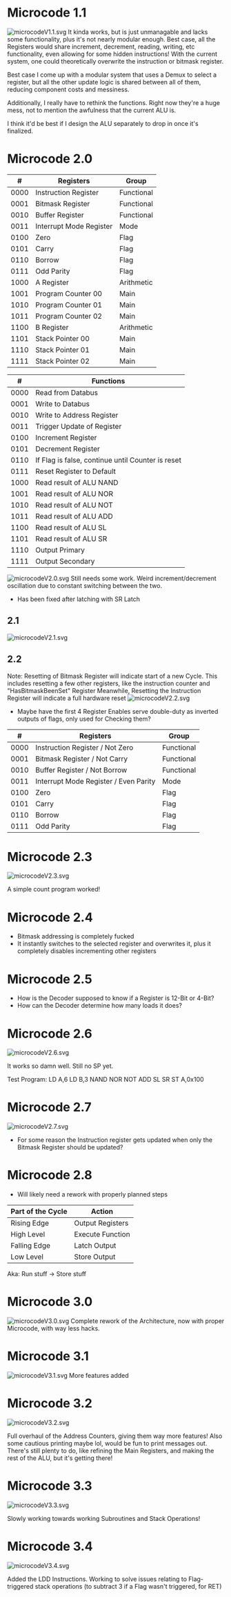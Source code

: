# Microcode 1.1
![microcodeV1.1.svg](Microcode/microcodeV1.1.svg)
It kinda works, but is just unmanagable and lacks some functionality, plus it's not nearly modular enough.
Best case, all the Registers would share increment, decrement, reading, writing, etc functionality, even allowing for some hidden instructions!
With the current system, one could theoretically overwrite the instruction or bitmask register.

Best case I come up with a modular system that uses a Demux to select a register, but all the other update logic is shared between all of them, reducing component costs and messiness.

Additionally, I really have to rethink the functions. Right now they're a huge mess, not to mention the awfulness that the current ALU is.

I think it'd be best if I design the ALU separately to drop in once it's finalized.

# Microcode 2.0

| #    | Registers               | Group      |
| ---- | ----------------------- | ---------- |
| 0000 | Instruction Register    | Functional |
| 0001 | Bitmask Register        | Functional |
| 0010 | Buffer Register         | Functional |
| 0011 | Interrupt Mode Register | Mode       |
| 0100 | Zero                    | Flag       |
| 0101 | Carry                   | Flag       |
| 0110 | Borrow                  | Flag       |
| 0111 | Odd Parity              | Flag       |
| 1000 | A Register              | Arithmetic |
| 1001 | Program Counter 00      | Main       |
| 1010 | Program Counter 01      | Main       |
| 1011 | Program Counter 02      | Main       |
| 1100 | B Register              | Arithmetic |
| 1101 | Stack Pointer 00        | Main       |
| 1110 | Stack Pointer 01        | Main       |
| 1111 | Stack Pointer 02        | Main       |

| #    | Functions                                         |
| ---- | ------------------------------------------------- |
| 0000 | Read from Databus                                 |
| 0001 | Write to Databus                                  |
| 0010 | Write to Address Register                         |
| 0011 | Trigger Update of Register                        |
| 0100 | Increment Register                                |
| 0101 | Decrement Register                                |
| 0110 | If Flag is false, continue until Counter is reset | 
| 0111 | Reset Register to Default                         |
| 1000 | Read result of ALU NAND                           |
| 1001 | Read result of ALU NOR                            |
| 1010 | Read result of ALU NOT                            |
| 1011 | Read result of ALU ADD                            |
| 1100 | Read result of ALU SL                             |
| 1101 | Read result of ALU SR                             |
| 1110 | Output Primary                                    |
| 1111 | Output Secondary     
![microcodeV2.0.svg](Microcode/microcodeV2.0.svg)
Still needs some work. Weird increment/decrement oscillation due to constant switching between the two.
- Has been fixed after latching with SR Latch

## 2.1
![microcodeV2.1.svg](Microcode/microcodeV2.1.svg)

## 2.2
Note: Resetting of Bitmask Register will indicate start of a new Cycle. This includes resetting a few other registers, like the instruction counter and "HasBitmaskBeenSet" Register
Meanwhile, Resetting the Instruction Register will indicate a full hardware reset
![microcodeV2.2.svg](Microcode/microcodeV2.2.svg)

- Maybe have the first 4 Register Enables serve double-duty as inverted outputs of flags, only used for Checking them?

| #    | Registers                             | Group      |
| ---- | ------------------------------------- | ---------- |
| 0000 | Instruction Register / Not Zero       | Functional |
| 0001 | Bitmask Register / Not Carry          | Functional |
| 0010 | Buffer Register / Not Borrow          | Functional |
| 0011 | Interrupt Mode Register / Even Parity | Mode       |
| 0100 | Zero                                  | Flag       |
| 0101 | Carry                                 | Flag       |
| 0110 | Borrow                                | Flag       |
| 0111 | Odd Parity                            | Flag       | 

# Microcode 2.3

![microcodeV2.3.svg](Microcode/microcodeV2.3.svg)

A simple count program worked!

# Microcode 2.4
- Bitmask addressing is completely fucked
- It instantly switches to the selected register and overwrites it, plus it completely disables incrementing other registers

# Microcode 2.5
- How is the Decoder supposed to know if a Register is 12-Bit or 4-Bit?
- How can the Decoder determine how many loads it does?

# Microcode 2.6
![microcodeV2.6.svg](Microcode/microcodeV2.6.svg)

It works so damn well. Still no SP yet.

Test Program:
LD A,6
LD B,3
NAND
NOR
NOT
ADD
SL
SR
ST A,0x100

# Microcode 2.7
![microcodeV2.7.svg](Microcode/microcodeV2.7.svg)

- For some reason the Instruction register gets updated when only the Bitmask Register should be updated?

# Microcode 2.8
- Will likely need a rework with properly planned steps

| Part of the Cycle | Action           |
| ----------------- | ---------------- |
| Rising Edge       | Output Registers |
| High Level        | Execute Function |
| Falling Edge      | Latch Output     |
| Low Level         | Store Output     | 

Aka:
Run stuff -> Store stuff


# Microcode 3.0
![microcodeV3.0.svg](Microcode/microcodeV3.0.svg)
Complete rework of the Architecture, now with proper Microcode, with way less hacks.

# Microcode 3.1
![microcodeV3.1.svg](Microcode/microcodeV3.1.svg)
More features added

# Microcode 3.2
![microcodeV3.2.svg](Microcode/microcodeV3.2.svg)

Full overhaul of the Address Counters, giving them way more features!
Also some cautious printing maybe lol, would be fun to print messages out.
There's still plenty to do, like refining the Main Registers, and making the rest of the ALU, but it's getting there!

# Microcode 3.3
![microcodeV3.3.svg](Microcode/microcodeV3.3.svg)

Slowly working towards working Subroutines and Stack Operations!

# Microcode 3.4
![microcodeV3.4.svg](Microcode/microcodeV3.4.svg)

Added the LDD Instructions. Working to solve issues relating to Flag-triggered stack operations (to subtract 3 if a Flag wasn't triggered, for RET)